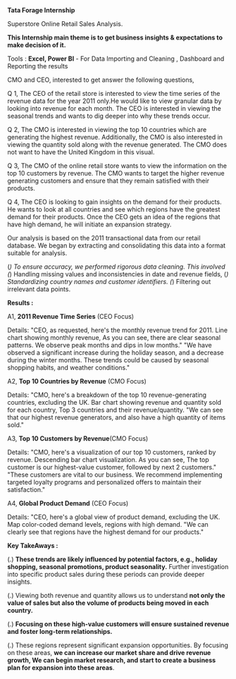 **Tata Forage Internship**

Superstore Online Retail Sales Analysis.

**This Internship main theme is to get business insights & expectations to make decision of it.**

Tools : 
**Excel, Power BI** -  For Data Importing and Cleaning , Dashboard and Reporting the results

CMO and CEO, interested to get answer the following questions,

Q 1, The CEO of the retail store is interested to view the time series of the revenue data for the year 2011 only.He would like to view granular data by looking into revenue for each month. The CEO is interested in viewing the seasonal trends and wants to dig deeper into why these trends occur.

Q 2, The CMO is interested in viewing the top 10 countries which are generating the highest revenue. Additionally, the CMO is also interested in viewing the quantity sold along with the revenue generated. The CMO does not want to have the United Kingdom in this visual.

Q 3, The CMO of the online retail store wants to view the information on the top 10 customers by revenue. 
The CMO wants to target the higher revenue generating customers and ensure that they remain satisfied with their products.

Q 4, The CEO is looking to gain insights on the demand for their products. He wants to look at all countries and see which regions have the greatest demand for their products.
Once the CEO gets an idea of the regions that have high demand, he will initiate an expansion strategy.


Our analysis is based on the 2011 transactional data from our retail database. 
We began by extracting and consolidating this data into a format suitable for analysis.


(*) To ensure accuracy, we performed rigorous data cleaning. 
This involved 
(*) Handling missing values and inconsistencies in date and revenue fields,
(*) Standardizing country names and customer identifiers.
(*) Filtering out irrelevant data points.

**Results :**

A1, **2011 Revenue Time Series** (CEO Focus)

Details:
"CEO, as requested, here's the monthly revenue trend for 2011. Line chart showing monthly revenue, 
As you can see, there are clear seasonal patterns. We observe peak months and dips in low months."
"We have observed a significant increase during the holiday season, and a decrease during the winter months. 
These trends could be caused by seasonal shopping habits, and weather conditions."

A2, **Top 10 Countries by Revenue** (CMO Focus)

Details:
"CMO, here's a breakdown of the top 10 revenue-generating countries, excluding the UK. 
Bar chart showing revenue and quantity sold for each country, Top 3 countries and their revenue/quantity.
"We can see that our highest revenue generators, and also have a high quantity of items sold."

A3, **Top 10 Customers by Revenue**(CMO Focus)

Details:
"CMO, here's a visualization of our top 10 customers, ranked by revenue. Descending bar chart visualization. 
As you can see, The top customer is our highest-value customer, followed by next 2 customers."
"These customers are vital to our business. We recommend implementing targeted loyalty programs and personalized offers to maintain their satisfaction."

A4,  **Global Product Demand** (CEO Focus)

Details:
"CEO, here's a global view of product demand, excluding the UK. Map  color-coded demand levels, regions with high demand.
"We can clearly see that regions have the highest demand for our products."


**Key TakeAways :**

(.) **These trends are likely influenced by potential factors, e.g., holiday shopping, seasonal promotions, product seasonality.** Further investigation into specific product sales during
    these periods can provide deeper insights.

(.) Viewing both revenue and quantity allows us to understand **not only the value of sales but also the volume of products being moved in each country.**

(.) **Focusing on these high-value customers will ensure sustained revenue and foster long-term relationships.**

(.) These regions represent significant expansion opportunities. By focusing on these areas, **we can increase our market share and drive revenue growth, We can begin market research,        and start to create a business plan for expansion into these areas**.
